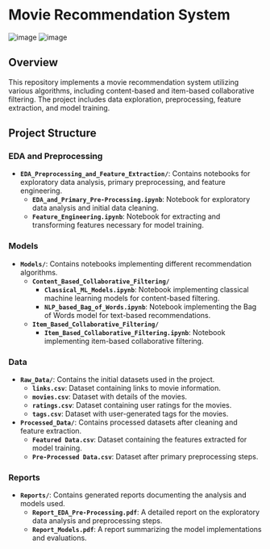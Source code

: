 # Movie Recommendation System
![image](https://github.com/user-attachments/assets/98c6695b-93d2-4045-bcf3-8280a016de13)
![image](https://github.com/user-attachments/assets/dd8ead13-c0a0-4459-9c6a-f88418cf15c5)



## Overview
This repository implements a movie recommendation system utilizing various algorithms, including content-based and item-based collaborative filtering. The project includes data exploration, preprocessing, feature extraction, and model training.




## Project Structure

### EDA and Preprocessing
- **`EDA_Preprocessing_and_Feature_Extraction/`**: Contains notebooks for exploratory data analysis, primary preprocessing, and feature engineering.
  - **`EDA_and_Primary_Pre-Processing.ipynb`**: Notebook for exploratory data analysis and initial data cleaning.
  - **`Feature_Engineering.ipynb`**: Notebook for extracting and transforming features necessary for model training.

### Models
- **`Models/`**: Contains notebooks implementing different recommendation algorithms.
  - **`Content_Based_Collaborative_Filtering/`**
    - **`Classical_ML_Models.ipynb`**: Notebook implementing classical machine learning models for content-based filtering.
    - **`NLP_based_Bag_of_Words.ipynb`**: Notebook implementing the Bag of Words model for text-based recommendations.
  - **`Item_Based_Collaborative_Filtering/`**
    - **`Item_Based_Collaborative_Filtering.ipynb`**: Notebook implementing item-based collaborative filtering.

### Data
- **`Raw_Data/`**: Contains the initial datasets used in the project.
  - **`links.csv`**: Dataset containing links to movie information.
  - **`movies.csv`**: Dataset with details of the movies.
  - **`ratings.csv`**: Dataset containing user ratings for the movies.
  - **`tags.csv`**: Dataset with user-generated tags for the movies.
- **`Processed_Data/`**: Contains processed datasets after cleaning and feature extraction.
  - **`Featured Data.csv`**: Dataset containing the features extracted for model training.
  - **`Pre-Processed Data.csv`**: Dataset after primary preprocessing steps.

### Reports
- **`Reports/`**: Contains generated reports documenting the analysis and models used.
  - **`Report_EDA_Pre-Processing.pdf`**: A detailed report on the exploratory data analysis and preprocessing steps.
  - **`Report_Models.pdf`**: A report summarizing the model implementations and evaluations.
